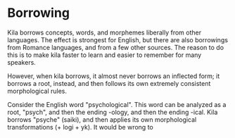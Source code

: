 # Borrowing

Kila borrows concepts, words, and morphemes liberally from other languages. The effect is strongest for English, but there are also borrowings from Romance languages, and from a few other sources. The reason to do this is to make kila faster to learn and easier to remember for many speakers.

However, when kila borrows, it almost never borrows an inflected form; it borrows a root, instead, and then follows its own extremely consistent morphological rules.

Consider the English word "psychological". This word can be analyzed as a root, "psych", and then the ending -ology, and then the ending -ical. Kila borrows "psyche" (saiki), and then applies its own morphological transformations (+ logi + yk). It would be wrong to 

